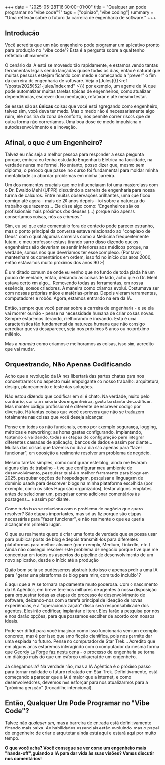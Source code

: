 +++
date = "2025-05-28T16:30:00+01:00"
title = "Qualquer um pode programar no \"vibe code\"?"
tags = ["opiniao", "vibe coding"]
summary = "Uma reflexão sobre o futuro da carreira de engenharia de software."
+++
## Introdução

Você acredita que um não engenheiro pode programar um aplicativo pronto para produção no "vibe code"? Esta é a pergunta sobre a qual tenho refletido ultimamente.

O cenário da IA está se movendo tão rapidamente, e estamos vendo tantas ferramentas legais sendo lançadas quase todos os dias, então é natural que muitas pessoas estejam ficando com medo e começando a "prever" o fim da carreira de engenharia de software. Veja o [Jules]({{<ref "/posts/20250521-jules/index.md" >}}) por exemplo, um agente de IA que pode automatizar muitas tarefas típicas de engenheiros, como atualizar dependências, escrever documentação, refatorar e até mesmo testar.

Se essas são as **únicas** coisas que você está agregando como engenheiro, talvez sim, você deva ter medo. Mas o medo não é necessariamente algo ruim, ele nos tira da zona de conforto, nos permite correr riscos que de outra forma não correríamos. Uma boa dose de medo impulsiona o autodesenvolvimento e a inovação.

## Afinal, o que *é* um Engenheiro?

Talvez eu não seja a melhor pessoa para responder a essa pergunta porque, embora eu tenha estudado Engenharia Elétrica na faculdade, na verdade nunca me formei. No entanto, posso dizer que, mesmo sem diploma, o período que passei no curso foi fundamental para moldar minha mentalidade ao abordar problemas em minha carreira.

Um dos momentos cruciais que me influenciaram foi uma masterclass com o Dr. Ewaldo Mehl (UFPR) discutindo a carreira de engenharia para nossa turma de calouros. Entre muitas observações brilhantes, uma que ficou comigo até agora - mais de 20 anos depois - foi sobre a natureza do trabalho que fazemos... Ele disse algo como: "Engenheiros são os profissionais mais próximos dos deuses (...) porque não apenas consertamos coisas, nós as *criamos*."

Sim, eu sei que este comentário fora de contexto pode parecer estranho, mas o ponto principal da conversa estava relacionado ao "complexo de Deus" com o qual algumas carreiras como a Medicina frequentemente lutam, e meu professor estava tirando sarro disso dizendo que os engenheiros não deveriam se sentir inferiores aos médicos porque, na verdade, somos nós que deveríamos ter esse complexo. (Por favor, mantenham os comentários em ordem, isso foi no início dos anos 2000, então estávamos muito próximos dos anos 90 :-)

É um ditado comum de onde eu venho que no fundo de toda piada há um pouco de verdade, então, deixando as coisas de lado, acho que o Dr. Mehl estava certo em algo... Removendo todas as ferramentas, em nossa essência, somos criadores. A maneira como criamos evolui. Costumava ser com nossas próprias mãos e matérias-primas. Depois vieram ferramentas, computadores e robôs. Agora, estamos entrando na era da IA.

Então, sempre que você pensar sobre a carreira de engenharia - e se ela vai morrer ou não - pense na necessidade humana de criar coisas novas. Sempre estaremos iterando, melhorando e inovando. Esta é uma característica tão fundamental da natureza humana que não consigo acreditar que vá desaparecer, seja nos próximos 5 anos ou no próximo milênio.

Mas a *maneira* como criamos e melhoramos as coisas, isso sim, acredito que vai mudar.

## Orquestrando, Não Apenas Codificando

Acho que a revolução da IA nos libertará das partes chatas para nos concentrarmos no aspecto mais empolgante do nosso trabalho: arquitetura, design, planejamento e teste das soluções.

Não estou dizendo que codificar em si é chato. Na verdade, muito pelo contrário, como a maioria dos engenheiros, gosto bastante de codificar. Mas manter código profissional é diferente de escrever código por diversão. Há tantas coisas que você escreverá que não se traduzem totalmente nas coisas que você deseja alcançar.

Pense em todos os não funcionais, como por exemplo segurança, logging, métricas e networking; as horas gastas configurando, implantando, testando e validando; todas as etapas de configuração para integrar diferentes camadas de aplicação, bancos de dados e assim por diante... Muitas das coisas que fazemos no dia a dia são apenas para "fazer funcionar", em oposição a realmente resolver um problema de negócio.

Mesmo tarefas simples, como configurar este blog, ainda me levaram alguns dias de trabalho - tive que configurar meu ambiente de desenvolvimento, pesquisar qual é a melhor ferramenta para blogs em 2025, pesquisar opções de hospedagem, pesquisar a linguagem de domínio usada para descrever blogs na minha plataforma escolhida (por exemplo, como os sites Hugo são organizados), testar alguns templates antes de selecionar um, pesquisar como adicionar comentários às postagens... e assim por diante.

Como tudo isso se relaciona com o problema de negócio que quero resolver? São etapas importantes, mas só as fiz porque são etapas necessárias para "fazer funcionar", e não realmente o que eu queria alcançar em primeiro lugar.

O que eu realmente quero é criar uma fonte de verdade que eu possa usar para publicar posts de blog e depois transmiti-los para diferentes plataformas para melhor alcance (por exemplo, Medium, LinkedIn, etc.). Ainda não consegui resolver este problema de negócio porque tive que me concentrar em todos os aspectos do pipeline de desenvolvimento de um novo aplicativo, desde o início até a produção.

Quão bom seria se pudéssemos abstrair tudo isso e apenas pedir a uma IA para "gerar uma plataforma de blog para mim, com tudo incluído"?

É aqui que a IA se tornará rapidamente muito poderosa. Com o nascimento da IA Agêntica, em breve teremos milhares de agentes à nossa disposição para orquestrar todas as etapas do processo de desenvolvimento de software, deixando-nos com a tarefa principal de ideação de novas experiências, e a "operacionalização" disso será responsabilidade dos agentes. Eles irão codificar, implantar e iterar. Eles farão a pesquisa por nós e nos darão opções, para que possamos escolher de acordo com nossos ideais.

Pode ser difícil para você imaginar como isso funcionaria sem um exemplo concreto, mas é por isso que amo ficção científica, pois nos permite dar uma espiada no futuro. Pense no computador de Star Trek... Acredito que em alguns anos estaremos interagindo com o computador da mesma forma que [Geordy La Forge faz nesta cena](https://youtu.be/L0mRMp2kbQY?feature=shared) - o processo de engenharia se torna um diálogo mais do que um esforço unilateral de um engenheiro.

Já chegamos lá? Na verdade não, mas a IA Agêntica é o próximo passo para tornar realidade o futuro retratado em Star Trek. Definitivamente, está começando a parecer que a IA é maior que a internet, e como desenvolvedores, devemos nos esforçar para nos atualizarmos para a "próxima geração" (trocadilho intencional).

## Então, Qualquer Um Pode Programar no "Vibe Code"?

Talvez não *qualquer um*, mas a barreira de entrada está definitivamente ficando mais baixa. As habilidades essenciais estão evoluindo, mas o papel do engenheiro de criar e arquitetar ainda está aqui e estará aqui por muito tempo.

**O que você acha? Você consegue se ver como um engenheiro mais "hands-off", guiando a IA para dar vida às suas visões? Vamos discutir nos comentários!**
